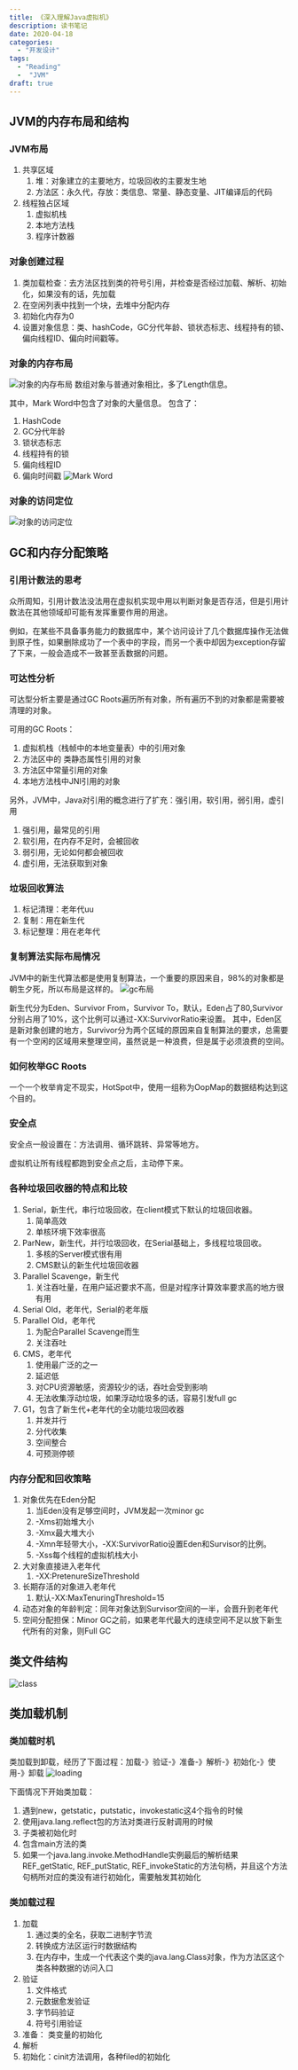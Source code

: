 ```yaml
---
title: 《深入理解Java虚拟机》
description: 读书笔记
date: 2020-04-18
categories:
  - "开发设计"
tags:
  - "Reading"
  -  "JVM"
draft: true
---
```


## JVM的内存布局和结构
### JVM布局
1. 共享区域
    1. 堆：对象建立的主要地方，垃圾回收的主要发生地
    2. 方法区：永久代，存放：类信息、常量、静态变量、JIT编译后的代码
2. 线程独占区域
    1. 虚拟机栈
    2. 本地方法栈
    3. 程序计数器
### 对象创建过程
1. 类加载检查：去方法区找到类的符号引用，并检查是否经过加载、解析、初始化，如果没有的话，先加载
2. 在空闲列表中找到一个块，去堆中分配内存
3. 初始化内存为0
4. 设置对象信息：类、hashCode，GC分代年龄、锁状态标志、线程持有的锁、偏向线程ID、偏向时间戳等。
### 对象的内存布局
![对象的内存布局](https://github.com/hujianxin/blog/blob/master/static/img/java_object.png)
数组对象与普通对象相比，多了Length信息。

其中，Mark Word中包含了对象的大量信息。
包含了：
1. HashCode
2. GC分代年龄
3. 锁状态标志
4. 线程持有的锁
5. 偏向线程ID
6. 偏向时间戳
![Mark Word](https://github.com/hujianxin/blog/blob/master/static/img/mark_word.png)
### 对象的访问定位
![对象的访问定位](https://github.com/hujianxin/blog/blob/master/static/img/对象访问定位.png)

## GC和内存分配策略
### 引用计数法的思考
众所周知，引用计数法没法用在虚拟机实现中用以判断对象是否存活，但是引用计数法在其他领域却可能有发挥重要作用的用途。

例如，在某些不具备事务能力的数据库中，某个访问设计了几个数据库操作无法做到原子性，如果删除成功了一个表中的字段，而另一个表中却因为exception存留了下来，一般会造成不一致甚至丢数据的问题。

### 可达性分析
可达型分析主要是通过GC Roots遍历所有对象，所有遍历不到的对象都是需要被清理的对象。

可用的GC Roots：
1. 虚拟机栈（栈帧中的本地变量表）中的引用对象
2. 方法区中的 类静态属性引用的对象
3. 方法区中常量引用的对象
4. 本地方法栈中JNI引用的对象

另外，JVM中，Java对引用的概念进行了扩充：强引用，软引用，弱引用，虚引用
1. 强引用，最常见的引用
2. 软引用，在内存不足时，会被回收
3. 弱引用，无论如何都会被回收
4. 虚引用，无法获取到对象

### 垃圾回收算法
1. 标记清理：老年代uu
2. 复制：用在新生代
3. 标记整理：用在老年代

### 复制算法实际布局情况
JVM中的新生代算法都是使用复制算法，一个重要的原因来自，98%的对象都是朝生夕死，所以布局是这样的。
![gc布局](https://github.com/hujianxin/blog/blob/master/static/img/gc.png)

新生代分为Eden、Survivor From，Survivor To，默认，Eden占了80,Survivor分别占用了10%，这个比例可以通过-XX:SurvivorRatio来设置。
其中，Eden区是新对象创建的地方，Survivor分为两个区域的原因来自复制算法的要求，总需要有一个空闲的区域用来整理空间，虽然说是一种浪费，但是属于必须浪费的空间。

### 如何枚举GC Roots
一个一个枚举肯定不现实，HotSpot中，使用一组称为OopMap的数据结构达到这个目的。

### 安全点
安全点一般设置在：方法调用、循环跳转、异常等地方。

虚拟机让所有线程都跑到安全点之后，主动停下来。

### 各种垃圾回收器的特点和比较
1. Serial，新生代，串行垃圾回收，在client模式下默认的垃圾回收器。
    1. 简单高效
    2. 单核环境下效率很高
2. ParNew，新生代，并行垃圾回收，在Serial基础上，多线程垃圾回收。
    1. 多核的Server模式很有用
    2. CMS默认的新生代垃圾回收器
3. Parallel Scavenge，新生代
    1. 关注吞吐量，在用户延迟要求不高，但是对程序计算效率要求高的地方很有用
4. Serial Old，老年代，Serial的老年版
5. Parallel Old，老年代
    1. 为配合Parallel Scavenge而生
    2. 关注吞吐
6. CMS，老年代
    1. 使用最广泛的之一
    2. 延迟低
    3. 对CPU资源敏感，资源较少的话，吞吐会受到影响
    4. 无法收集浮动垃圾，如果浮动垃圾多的话，容易引发full gc
7. G1，包含了新生代+老年代的全功能垃圾回收器
    1. 并发并行
    2. 分代收集
    3. 空间整合
    4. 可预测停顿

### 内存分配和回收策略
1. 对象优先在Eden分配
    1. 当Eden没有足够空间时，JVM发起一次minor gc
    2. -Xms初始堆大小
    3. -Xmx最大堆大小
    4. -Xmn年轻带大小，-XX:SurvivorRatio设置Eden和Survisor的比例。
    5. -Xss每个线程的虚拟机栈大小
2. 大对象直接进入老年代
    1. -XX:PretenureSizeThreshold
3. 长期存活的对象进入老年代
    1. 默认-XX:MaxTenuringThreshold=15
4. 动态对象的年龄判定：同年对象达到Survisor空间的一半，会晋升到老年代
5. 空间分配担保：Minor GC之前，如果老年代最大的连续空间不足以放下新生代所有的对象，则Full GC

## 类文件结构

![class](https://raw.githubusercontent.com/hujianxin/pico/master/img/class.png)

## 类加载机制
### 类加载时机
类加载到卸载，经历了下面过程：加载-》验证-》准备-》解析-》初始化-》使用-》卸载
![loading](https://raw.githubusercontent.com/hujianxin/pico/master/img/loading.png)

下面情况下开始类加载：
1. 遇到new，getstatic，putstatic，invokestatic这4个指令的时候
2. 使用java.lang.reflect包的方法对类进行反射调用的时候
3. 子类被初始化时
4. 包含main方法的类
5. 如果一个java.lang.invoke.MethodHandle实例最后的解析结果REF_getStatic, REF_putStatic, REF_invokeStatic的方法句柄，并且这个方法句柄所对应的类没有进行初始化，需要触发其初始化

### 类加载过程
1. 加载
    1. 通过类的全名，获取二进制字节流
    2. 转换成方法区运行时数据结构
    3. 在内存中，生成一个代表这个类的java.lang.Class对象，作为方法区这个类各种数据的访问入口
2. 验证
    1. 文件格式
    2. 元数据愈发验证
    3. 字节码验证
    4. 符号引用验证
3. 准备： 类变量的初始化
4. 解析
5. 初始化：cinit方法调用，各种filed的初始化
